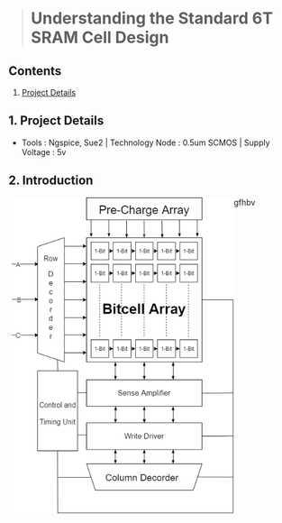 > # Understanding the Standard 6T SRAM Cell Design
## Contents
1. [Project Details](#1-Project-Details)
## 1. Project Details
- Tools : Ngspice, Sue2 | Technology Node : 0.5um SCMOS | Supply Voltage : 5v
## 2. Introduction
<img align="left" width="400" hight="400" src="https://github.com/Khadgaray/6T_SRAM/blob/main/Images/6T_SRAM_Architecture.png" > </img>
gfhbv
